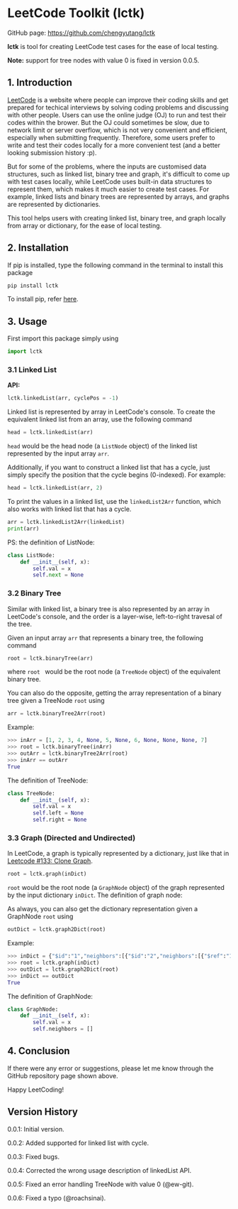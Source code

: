 
# LeetCode Toolkit (lctk)
GitHub page: https://github.com/chengyutang/lctk

**lctk** is tool for creating LeetCode test cases for the ease of local testing.

**Note:** support for tree nodes with value 0 is fixed in version 0.0.5.

## 1. Introduction
[LeetCode](https://leetcode.com) is a website where people can improve their coding skills and get prepared for techical interviews by solving coding problems and discussing with other people. Users can use the online judge (OJ) to run and test their codes within the brower. But the OJ could sometimes be slow, due to network limit or server overflow, which is not very convenient and efficient, especially when submitting frequently. Therefore, some users prefer to write and test their codes locally for a more convenient test (and a better looking submission history :p).

But for some of the problems, where the inputs are customised data structures, such as linked list, binary tree and graph, it's difficult to come up with test cases locally, while LeetCode uses built-in data structures to represent them, which makes it much easier to create test cases. For example, linked lists and binary trees are represented by arrays, and graphs are represented by dictionaries. 

This tool helps users with creating linked list, binary tree, and graph locally from array or dictionary, for the ease of local testing.

## 2. Installation
If pip is installed, type the following command in the terminal to install this package
```sh
pip install lctk
```
To install pip, refer [here](https://pip.pypa.io/en/stable/installing/).

## 3. Usage
First import this package simply using
```python
import lctk
```

### 3.1 Linked List
**API:**
```python
lctk.linkedList(arr, cyclePos = -1)
```
Linked list is represented by array in LeetCode's console. To create the equivalent linked list from an array, use the following command
```python
head = lctk.linkedList(arr)
```
`head` would be the head node (a `ListNode` object) of the linked list represented by the input array `arr`.

Additionally, if you want to construct a linked list that has a cycle, just simply specify the position that the cycle begins (0-indexed). For example:
```python
head = lctk.linkedList(arr, 2)
```
To print the values in a linked list, use the `linkedList2Arr` function, which also works with linked list that has a cycle.
```python
arr = lctk.linkedList2Arr(linkedList)
print(arr)
```
PS: the definition of ListNode:
```python
class ListNode:
	def __init__(self, x):
		self.val = x
		self.next = None
```

### 3.2 Binary Tree
Similar with linked list, a binary tree is also represented by an array in LeetCode's console, and the order is a layer-wise, left-to-right travesal of the tree.

Given an input array `arr` that represents a binary tree, the following command
```python
root = lctk.binaryTree(arr)
```
where `root	` would be the root node (a `TreeNode` object) of the equivalent binary tree.

You can also do the opposite, getting the array representation of a binary tree given a TreeNode `root` using
```python
arr = lctk.binaryTree2Arr(root)
```
Example:
```python
>>> inArr = [1, 2, 3, 4, None, 5, None, 6, None, None, None, 7]
>>> root = lctk.binaryTree(inArr)
>>> outArr = lctk.binaryTree2Arr(root)
>>> inArr == outArr
True
```
The definition of TreeNode:
```python
class TreeNode:
	def __init__(self, x):
		self.val = x
		self.left = None
		self.right = None
```

### 3.3 Graph (Directed and Undirected)
In LeetCode, a graph is typically represented by a dictionary, just like that in [Leetcode #133: Clone Graph](https://leetcode.com/problems/clone-graph/).
```python
root = lctk.graph(inDict)
```
`root` would be the root node (a `GraphNode` object) of the graph represented by the input dictionary `inDict`.
The definition of graph node:

As always, you can also get the dictionary representation given a GraphNode `root` using
```python
outDict = lctk.graph2Dict(root)
```
Example:
```python
>>> inDict = {"$id":"1","neighbors":[{"$id":"2","neighbors":[{"$ref":"1"},{"$id":"3","neighbors":[{"$ref":"2"},{"$id":"4","neighbors":[{"$ref":"3"},{"$ref":"1"}],"val":4}],"val":3}],"val":2},{"$ref":"4"}],"val":1}
>>> root = lctk.graph(inDict)
>>> outDict = lctk.graph2Dict(root)
>>> inDict == outDict
True
```
The definition of GraphNode:
```python
class GraphNode:
	def __init__(self, x):
		self.val = x
		self.neighbors = []
```
## 4. Conclusion
If there were any error or suggestions, please let me know through the GitHub repository page shown above.

Happy LeetCoding!

## Version History
0.0.1: Initial version.

0.0.2: Added supported for linked list with cycle.

0.0.3: Fixed bugs.

0.0.4: Corrected the wrong usage description of linkedList API.

0.0.5: Fixed an error handling TreeNode with value 0 (@ew-git).

0.0.6: Fixed a typo (@roachsinai).